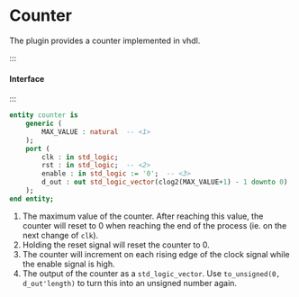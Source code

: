 # Counter

The plugin provides a counter implemented in vhdl.

:::
#### Interface
:::

```vhdl
entity counter is
    generic (
        MAX_VALUE : natural  -- <1>
    );
    port (
        clk : in std_logic;
        rst : in std_logic;  -- <2>
        enable : in std_logic := '0';  -- <3>
        d_out : out std_logic_vector(clog2(MAX_VALUE+1) - 1 downto 0) := (others => '0') -- <4>
    );
end entity;
```
1. The maximum value of the counter. After reaching this value, the counter will reset to 0 when reaching the end of the process (ie. on the next change of `clk`).
2. Holding the reset signal will reset the counter to 0.
3. The counter will increment on each rising edge of the clock signal while the enable signal is high.
4. The output of the counter as a `std_logic_vector`.
Use `to_unsigned(0, d_out'length)` to turn this into an unsigned number again.

